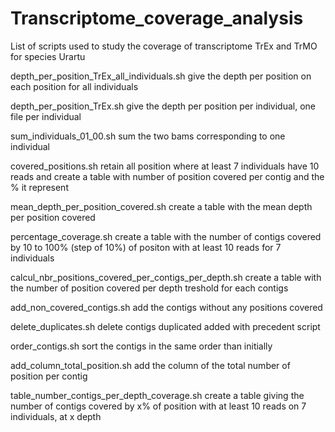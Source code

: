 # Transcriptome_coverage_analysis

List of scripts used to study the coverage of transcriptome TrEx and TrMO for species Urartu

depth_per_position_TrEx_all_individuals.sh
give the depth per position on each position for all individuals

depth_per_position_TrEx.sh
give the depth per position per individual, one file per individual

sum_individuals_01_00.sh
sum the two bams corresponding to one individual

covered_positions.sh
retain all position where at least 7 individuals have 10 reads
and create a table with number of position covered per contig and the % it represent

mean_depth_per_position_covered.sh
create a table with the mean depth per position covered

percentage_coverage.sh
create a table with the number of contigs covered by 10 to 100% (step of 10%) of positon with at least 10 reads for 7 individuals

calcul_nbr_positions_covered_per_contigs_per_depth.sh
create a table with the number of position covered per depth treshold for each contigs

add_non_covered_contigs.sh
add the contigs without any positions covered

delete_duplicates.sh
delete contigs duplicated added with precedent script

order_contigs.sh
sort the contigs in the same order than initially

add_column_total_position.sh
add the column of the total number of position per contig

table_number_contigs_per_depth_coverage.sh
create a table giving the number of contigs covered by x% of position with at least 10 reads on 7 individuals, at x depth

